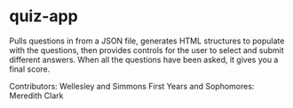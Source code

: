 quiz-app
========

Pulls questions in from a JSON file, generates HTML structures to populate with the questions, then provides controls for the user to select and submit different answers. When all the questions have been asked, it gives you a final score.

Contributors: Wellesley and Simmons First Years and Sophomores:
	Meredith Clark